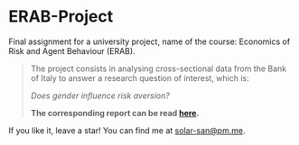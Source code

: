 # ERAB-Project
Final assignment for a university project, name of the course: Economics of Risk and Agent Behaviour (ERAB).

> The project consists in analysing cross-sectional data from the Bank of Italy to answer a research question of interest, which is:
>
> _Does gender influence risk aversion?_
>
> __The corresponding report can be read [here](https://solar-san.github.io/ERAB-Project/docs/GRA_main.html).__

If you like it, leave a star! You can find me at solar-san@pm.me.
